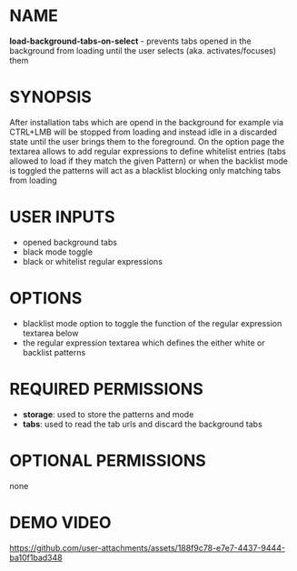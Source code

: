 # NAME

**load-background-tabs-on-select** - prevents tabs opened in the background from loading until the user selects (aka. activates/focuses) them 

# SYNOPSIS

After installation tabs which are opend in the background for example via CTRL+LMB will be stopped from loading and instead idle in a discarded state until the user brings them to the foreground. On the option page the textarea allows to add regular expressions to define whitelist entries (tabs allowed to load if they match the given Pattern)  or when the backlist mode is toggled the patterns will act as a blacklist blocking only matching tabs from loading

# USER INPUTS

- opened background tabs
- black mode toggle
- black or whitelist regular expressions

# OPTIONS

- blacklist mode option to toggle the function of the regular expression textarea below
- the regular expression textarea which defines the either white or backlist patterns 

# REQUIRED PERMISSIONS

- **storage**: used to store the patterns and mode  
- **tabs**: used to read the tab urls and discard the background tabs

# OPTIONAL PERMISSIONS

none

# DEMO VIDEO

https://github.com/user-attachments/assets/188f9c78-e7e7-4437-9444-ba10f1bad348
